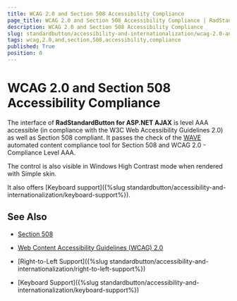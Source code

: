 ```yaml
---
title: WCAG 2.0 and Section 508 Accessibility Compliance
page_title: WCAG 2.0 and Section 508 Accessibility Compliance | RadStandardButton for ASP.NET AJAX Documentation
description: WCAG 2.0 and Section 508 Accessibility Compliance
slug: standardbutton/accessibility-and-internationalization/wcag-2.0-and-section-508-accessibility-compliance
tags: wcag,2.0,and,section,508,accessibility,compliance
published: True
position: 0
---
```


# WCAG 2.0 and Section 508 Accessibility Compliance

The interface of **RadStandardButton for ASP.NET AJAX** is level AAA accessible (in compliance with the W3C Web Accessibility Guidelines 2.0) as well as Section 508 compliant. It passes the check of the [WAVE](http://wave.webaim.org/) automated content compliance tool for Section 508 and WCAG 2.0 - Compliance Level AAA.

The control is also visible in Windows High Contrast mode when rendered with Simple skin.

It also offers [Keyboard support]({%slug standardbutton/accessibility-and-internationalization/keyboard-support%}).

## See Also

 * [Section 508](http://www.section508.gov/)

 * [Web Content Accessibility Guidelines (WCAG) 2.0](http://www.w3.org/TR/WCAG/)

 * [Right-to-Left Support]({%slug standardbutton/accessibility-and-internationalization/right-to-left-support%})

 * [Keyboard Support]({%slug standardbutton/accessibility-and-internationalization/keyboard-support%})
